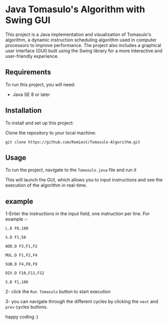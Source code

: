 # Java Tomasulo's Algorithm with Swing GUI

This project is a Java implementation and visualization of Tomasulo's algorithm, a dynamic instruction scheduling algorithm used in computer processors to improve performance. 
The project also includes a graphical user interface (GUI) built using the Swing library for a more interactive and user-friendly experience.


## Requirements

To run this project, you will need:

* Java SE 8 or later

## Installation

To install and set up this project:

Clone the repository to your local machine:

`git clone https://github.com/Romiest/Tomasulo-Algorithm.git`


## Usage

To run the project, navigate to the `Tomasulo.java` file and run it

This will launch the GUI, which allows you to input instructions and see the execution of the algorithm in real-time.

## example
 
1-Enter the instructions in the input field, one instruction per line. For example :-

` L.D F0,100 `

`S.D F1,50 `

`ADD.D F3,F1,F2`

`MUL.D F1,F2,F4`

`SUB.D F4,F8,F9`

`DIV.D F10,F11,F12`

`S.D F1,106 `

2- click the ` Run Tomasulo ` button to start execution

3- you can navigate through the different cycles by clicking the `next` and `prev` cycles buttons.



 happy coding :)




